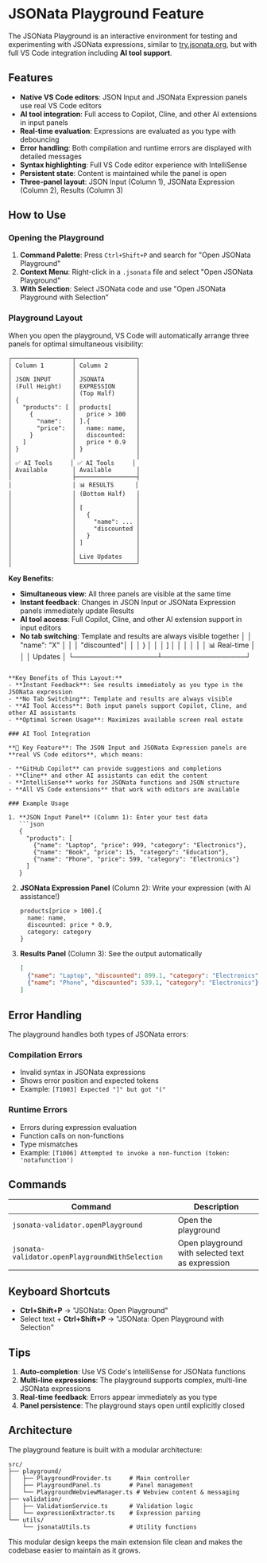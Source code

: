 # JSONata Playground Feature

The JSONata Playground is an interactive environment for testing and experimenting with JSONata expressions, similar to [try.jsonata.org](https://try.jsonata.org), but with full VS Code integration including **AI tool support**.

## Features

- **Native VS Code editors**: JSON Input and JSONata Expression panels use real VS Code editors
- **AI tool integration**: Full access to Copilot, Cline, and other AI extensions in input panels
- **Real-time evaluation**: Expressions are evaluated as you type with debouncing
- **Error handling**: Both compilation and runtime errors are displayed with detailed messages
- **Syntax highlighting**: Full VS Code editor experience with IntelliSense
- **Persistent state**: Content is maintained while the panel is open
- **Three-panel layout**: JSON Input (Column 1), JSONata Expression (Column 2), Results (Column 3)

## How to Use

### Opening the Playground

1. **Command Palette**: Press `Ctrl+Shift+P` and search for "Open JSONata Playground"
2. **Context Menu**: Right-click in a `.jsonata` file and select "Open JSONata Playground"
3. **With Selection**: Select JSONata code and use "Open JSONata Playground with Selection"

### Playground Layout

When you open the playground, VS Code will automatically arrange three panels for optimal simultaneous visibility:

```
┌─────────────────┬─────────────────┐
│ Column 1        │ Column 2        │
│                 │                 │
│ JSON INPUT      │ JSONATA         │
│ (Full Height)   │ EXPRESSION      │
│                 │ (Top Half)      │
│ {               │                 │
│   "products": [ │ products[       │
│     {           │   price > 100   │
│       "name":   │ ].{             │
│       "price":  │   name: name,   │
│     }           │   discounted:   │
│   ]             │   price * 0.9   │
│ }               │ }               │
│                 │                 │
│ ✅ AI Tools     │ ✅ AI Tools     │
│ Available       │ Available       │
│                 ├─────────────────┤
│                 │ 📊 RESULTS      │
│                 │ (Bottom Half)   │
│                 │                 │
│                 │ [               │
│                 │   {             │
│                 │     "name": ... │
│                 │     "discounted │
│                 │   }             │
│                 │ ]               │
│                 │                 │
│                 │ Live Updates    │
│                 └─────────────────┘
```

**Key Benefits:**
- **Simultaneous view**: All three panels are visible at the same time
- **Instant feedback**: Changes in JSON Input or JSONata Expression panels immediately update Results
- **AI tool access**: Full Copilot, Cline, and other AI extension support in input editors
- **No tab switching**: Template and results are always visible together
│                 │     "name": "X" │
│                 │     "discounted"│
│                 │   }             │
│                 │ ]               │
│                 │                 │
│                 │ 📊 Real-time    │
│                 │ Updates         │
└─────────────────┴─────────────────┘
```

**Key Benefits of This Layout:**
- **Instant Feedback**: See results immediately as you type in the JSONata expression
- **No Tab Switching**: Template and results are always visible
- **AI Tool Access**: Both input panels support Copilot, Cline, and other AI assistants
- **Optimal Screen Usage**: Maximizes available screen real estate

### AI Tool Integration

**🚀 Key Feature**: The JSON Input and JSONata Expression panels are **real VS Code editors**, which means:

- **GitHub Copilot** can provide suggestions and completions
- **Cline** and other AI assistants can edit the content
- **IntelliSense** works for JSONata functions and JSON structure
- **All VS Code extensions** that work with editors are available

### Example Usage

1. **JSON Input Panel** (Column 1): Enter your test data
   ```json
   {
     "products": [
       {"name": "Laptop", "price": 999, "category": "Electronics"},
       {"name": "Book", "price": 15, "category": "Education"},
       {"name": "Phone", "price": 599, "category": "Electronics"}
     ]
   }
   ```

2. **JSONata Expression Panel** (Column 2): Write your expression (with AI assistance!)
   ```jsonata
   products[price > 100].{
     name: name,
     discounted: price * 0.9,
     category: category
   }
   ```

3. **Results Panel** (Column 3): See the output automatically
   ```json
   [
     {"name": "Laptop", "discounted": 899.1, "category": "Electronics"},
     {"name": "Phone", "discounted": 539.1, "category": "Electronics"}
   ]
   ```

## Error Handling

The playground handles both types of JSONata errors:

### Compilation Errors
- Invalid syntax in JSONata expressions
- Shows error position and expected tokens
- Example: `[T1003] Expected "]" but got "("`

### Runtime Errors
- Errors during expression evaluation
- Function calls on non-functions
- Type mismatches
- Example: `[T1006] Attempted to invoke a non-function (token: 'notafunction')`

## Commands

| Command | Description |
|---------|-------------|
| `jsonata-validator.openPlayground` | Open the playground |
| `jsonata-validator.openPlaygroundWithSelection` | Open playground with selected text as expression |

## Keyboard Shortcuts

- **Ctrl+Shift+P** → "JSONata: Open Playground"
- Select text + **Ctrl+Shift+P** → "JSONata: Open Playground with Selection"

## Tips

1. **Auto-completion**: Use VS Code's IntelliSense for JSONata functions
2. **Multi-line expressions**: The playground supports complex, multi-line JSONata expressions
3. **Real-time feedback**: Errors appear immediately as you type
4. **Panel persistence**: The playground stays open until explicitly closed

## Architecture

The playground feature is built with a modular architecture:

```
src/
├── playground/
│   ├── PlaygroundProvider.ts     # Main controller
│   ├── PlaygroundPanel.ts        # Panel management
│   └── PlaygroundWebviewManager.ts # Webview content & messaging
├── validation/
│   ├── ValidationService.ts      # Validation logic
│   └── expressionExtractor.ts    # Expression parsing
└── utils/
    └── jsonataUtils.ts           # Utility functions
```

This modular design keeps the main extension file clean and makes the codebase easier to maintain as it grows.
